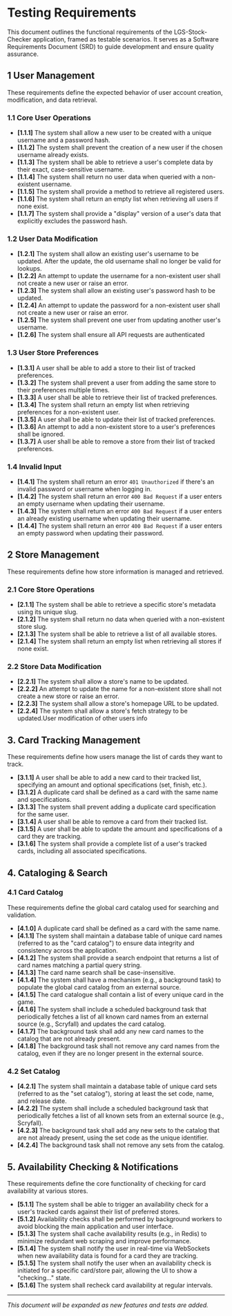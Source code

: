 # Testing Requirements

This document outlines the functional requirements of the LGS-Stock-Checker application, framed as testable scenarios. It serves as a Software Requirements Document (SRD) to guide development and ensure quality assurance.

## 1 User Management

These requirements define the expected behavior of user account creation, modification, and data retrieval.

### 1.1 Core User Operations

-   **[1.1.1]** The system shall allow a new user to be created with a unique username and a password hash.
-   **[1.1.2]** The system shall prevent the creation of a new user if the chosen username already exists.
-   **[1.1.3]** The system shall be able to retrieve a user's complete data by their exact, case-sensitive username.
-   **[1.1.4]** The system shall return no user data when queried with a non-existent username.
-   **[1.1.5]** The system shall provide a method to retrieve all registered users.
-   **[1.1.6]** The system shall return an empty list when retrieving all users if none exist.
-   **[1.1.7]** The system shall provide a "display" version of a user's data that explicitly excludes the password hash.

### 1.2 User Data Modification

-   **[1.2.1]** The system shall allow an existing user's username to be updated. After the update, the old username shall no longer be valid for lookups.
-   **[1.2.2]** An attempt to update the username for a non-existent user shall not create a new user or raise an error.
-   **[1.2.3]** The system shall allow an existing user's password hash to be updated.
-   **[1.2.4]** An attempt to update the password for a non-existent user shall not create a new user or raise an error.
-   **[1.2.5]** The system shall prevent one user from updating another user's username.
-   **[1.2.6]** The system shall ensure all API requests are authenticated

### 1.3 User Store Preferences

-   **[1.3.1]** A user shall be able to add a store to their list of tracked preferences.
-   **[1.3.2]** The system shall prevent a user from adding the same store to their preferences multiple times.
-   **[1.3.3]** A user shall be able to retrieve their list of tracked preferences.
-   **[1.3.4]** The system shall return an empty list when retrieving preferences for a non-existent user.
-   **[1.3.5]** A user shall be able to update their list of tracked preferences.
-   **[1.3.6]** An attempt to add a non-existent store to a user's preferences shall be ignored.
-   **[1.3.7]** A user shall be able to remove a store from their list of tracked preferences.


### 1.4 Invalid Input
-   **[1.4.1]** The system shall return an error `401 Unauthorized` if there's an invalid password or username when logging in.
-   **[1.4.2]** The system shall return an error `400 Bad Request` if a user enters an empty username when updating their username.
-   **[1.4.3]** The system shall return an error `400 Bad Request` if a user enters an already existing username when updating their username.
-   **[1.4.4]** The system shall return an error `400 Bad Request` if a user enters an empty password when updating their password.

## 2 Store Management

These requirements define how store information is managed and retrieved.

### 2.1 Core Store Operations
-   **[2.1.1]** The system shall be able to retrieve a specific store's metadata using its unique slug.
-   **[2.1.2]** The system shall return no data when queried with a non-existent store slug.
-   **[2.1.3]** The system shall be able to retrieve a list of all available stores.
-   **[2.1.4]** The system shall return an empty list when retrieving all stores if none exist.
    
### 2.2 Store Data Modification
-   **[2.2.1]** The system shall allow a store's name to be updated.
-   **[2.2.2]** An attempt to update the name for a non-existent store shall not create a new store or raise an error.
-   **[2.2.3]** The system shall allow a store's homepage URL to be updated.
-   **[2.2.4]** The system shall allow a store's fetch strategy to be updated.User modification of other users info

## 3. Card Tracking Management

These requirements define how users manage the list of cards they want to track.

-   **[3.1.1]** A user shall be able to add a new card to their tracked list, specifying an amount and optional specifications (set, finish, etc.).
-   **[3.1.2]** A duplicate card shall be defined as a card with the same name and specifications.
-   **[3.1.3]** The system shall prevent adding a duplicate card specification for the same user.
-   **[3.1.4]** A user shall be able to remove a card from their tracked list.
-   **[3.1.5]** A user shall be able to update the amount and specifications of a card they are tracking.
-   **[3.1.6]** The system shall provide a complete list of a user's tracked cards, including all associated specifications.

## 4. Cataloging & Search

### 4.1 Card Catalog

These requirements define the global card catalog used for searching and validation.
-   **[4.1.0]** A duplicate card shall be defined as a card with the same name.
-   **[4.1.1]** The system shall maintain a database table of unique card names (referred to as the "card catalog") to ensure data integrity and consistency across the application.
-   **[4.1.2]** The system shall provide a search endpoint that returns a list of card names matching a partial query string.
-   **[4.1.3]** The card name search shall be case-insensitive.
-   **[4.1.4]** The system shall have a mechanism (e.g., a background task) to populate the global card catalog from an external source.
-   **[4.1.5]** The card catalogue shall contain a list of every unique card in the game.
-   **[4.1.6]** The system shall include a scheduled background task that periodically fetches a list of all known card names from an external source (e.g., Scryfall) and updates the card catalog.
-   **[4.1.7]** The background task shall add any new card names to the catalog that are not already present.
-   **[4.1.8]** The background task shall not remove any card names from the catalog, even if they are no longer present in the external source.

### 4.2 Set Catalog

-   **[4.2.1]** The system shall maintain a database table of unique card sets (referred to as the "set catalog"), storing at least the set code, name, and release date.
-   **[4.2.2]** The system shall include a scheduled background task that periodically fetches a list of all known sets from an external source (e.g., Scryfall).
-   **[4.2.3]** The background task shall add any new sets to the catalog that are not already present, using the set code as the unique identifier.
-   **[4.2.4]** The background task shall not remove any sets from the catalog.

## 5. Availability Checking & Notifications

These requirements define the core functionality of checking for card availability at various stores.

-   **[5.1.1]** The system shall be able to trigger an availability check for a user's tracked cards against their list of preferred stores.
-   **[5.1.2]** Availability checks shall be performed by background workers to avoid blocking the main application and user interface.
-   **[5.1.3]** The system shall cache availability results (e.g., in Redis) to minimize redundant web scraping and improve performance.
-   **[5.1.4]** The system shall notify the user in real-time via WebSockets when new availability data is found for a card they are tracking.
-   **[5.1.5]** The system shall notify the user when an availability check is initiated for a specific card/store pair, allowing the UI to show a "checking..." state.
-   **[5.1.6]** The system shall recheck card availability at regular intervals.




---

*This document will be expanded as new features and tests are added.*